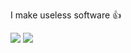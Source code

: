 I make useless software 👍

<img src="https://img.shields.io/badge/Python-FFD43B?style=for-the-badge&logo=python&logoColor=blue" />
<img src="https://img.shields.io/badge/Lua-2C2D72?style=for-the-badge&logo=lua&logoColor=white" />
